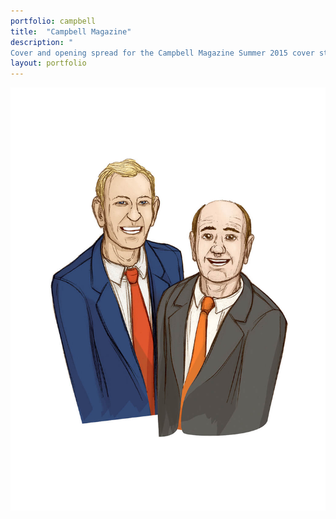 ```yaml
---
portfolio: campbell
title:  "Campbell Magazine"
description: "
Cover and opening spread for the Campbell Magazine Summer 2015 cover story, Legendary | Campbell Basketball School."
layout: portfolio
---
```

<div class="row">
    <div class="col-md-12">
    <img src="../../images/campbell4.jpg" class="img-fluid"/>
    </div>
</div>